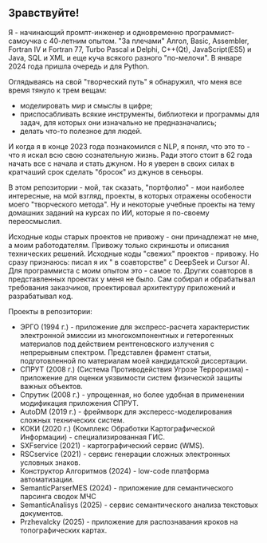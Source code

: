## Зравствуйте!

Я - начинающий промпт-инженер и одновременно программист-самоучка с 40-летним опытом. "За плечами" Алгол, Basic, Assembler, Fortran IV и Fortran 77, Turbo Pascal и Delphi, C++(Qt), JavaScript(ES5) и Java, SQL и ХML и  еще куча всякого разного "по-мелочи".
В январе 2024 года пришла очередь и для Python.

Оглядываясь на свой "творческий путь" я обнаружил, что меня все время тянуло к трем вещам:
- моделировать мир и смыслы в цифре;
- приспосабливать всякие инструменты, библиотеки и программы для задач, для которых они изначально не предназначались;
- делать что-то полезное для людей.
  
И когда я в конце 2023 года познакомился с NLP, я понял, что это то - что я искал всю свою сознательную жизнь.
Ради этого стоит в 62 года начать все с начала и стать джуном. Но я уверен в своих силах в кратчаший срок сделать "бросок" из джунов в сеньоры.

В этом репозитории - мой, так сказать, "портфолио" - мои наиболее интересные, на мой взгляд, проекты, в которых отражены особености моего "творческого метода". Ну и некоторые учебные проекты на тему домашних заданий на курсах по ИИ, которые я по-своему переосмыслил.

Исходные коды старых проектов не привожу - они принадлежат не мне, а моим работодателям. Привожу только скриншоты и описания технических решений.
Исходные коды "свежих" проектов - привожу. Но сразу признаюсь: писал я их " в соавторстве" c DeepSeek и Cursor AI. Для программиста с моим опытом это - самое то.
Других соавторов в представленных проектах у меня не было. Сам собирал и обрабатывал требования заказчиков, проектировал архитектуру приложений и разрабатывал код.

Проекты в репозитории:
- ЭРГО (1994 г.) - приложение для экспресс-расчета характеристик электронной эмиссии из многокомпонентных и гетерогенных материалов под действием рентгеновского излучения с непрерывным спектром. Представлен фрамент статьи, подготовленной по материалам моей кандидатской диссертации.
- СПРУТ (2008 г.) (Система Противодействия Угрозе Терроризма) - приложение для оценки уязвимости систем физической защиты важных объектов.
- Спрутик (2008 г.) - упрощенная, но более удобная в применении модификация приложения СПРУТ.
- AutoDM (2019 г.) - фреймворк для экспересс-моделирования сложных технических систем.
- КОКИ (2020 г.) (Комплекс Обработки Картографической Информации) - специализированная ГИС.
- SXFservice (2021) - картографический сервис (WMS).
- RSCservice (2021) - сервис генерации сложных электронных условных знаков.
- Конструктор Алгоритмов (2024) - low-code платформа автоматизации.
- SemanticParserMES (2024) - приложение для семантического парсинга сводок МЧС
- SemanticAnalisys (2025) - сервис семантического анализа текстовых документов.
- Przhevalcky (2025) - приложение для распознавания кроков на топографических картах.
